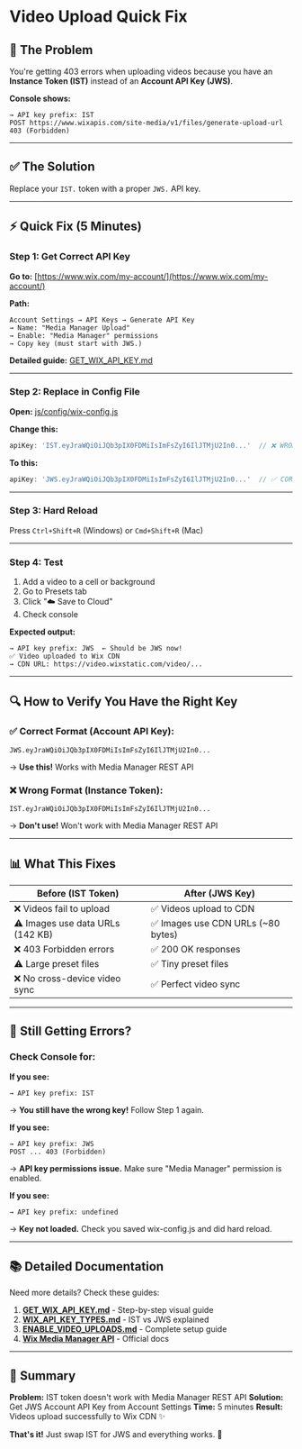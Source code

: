 # Video Upload Quick Fix

## 🎯 The Problem

You're getting 403 errors when uploading videos because you have an **Instance Token (IST)** instead of an **Account API Key (JWS)**.

**Console shows:**
```
→ API key prefix: IST
POST https://www.wixapis.com/site-media/v1/files/generate-upload-url 403 (Forbidden)
```

---

## ✅ The Solution

Replace your `IST.` token with a proper `JWS.` API key.

---

## ⚡ Quick Fix (5 Minutes)

### Step 1: Get Correct API Key

**Go to:** [https://www.wix.com/my-account/](https://www.wix.com/my-account/)

**Path:**
```
Account Settings → API Keys → Generate API Key
→ Name: "Media Manager Upload"
→ Enable: "Media Manager" permissions
→ Copy key (must start with JWS.)
```

**Detailed guide:** [GET_WIX_API_KEY.md](GET_WIX_API_KEY.md)

---

### Step 2: Replace in Config File

**Open:** [js/config/wix-config.js](js/config/wix-config.js)

**Change this:**
```javascript
apiKey: 'IST.eyJraWQiOiJQb3pIX0FDMiIsImFsZyI6IlJTMjU2In0...'  // ❌ WRONG
```

**To this:**
```javascript
apiKey: 'JWS.eyJraWQiOiJQb3pIX0FDMiIsImFsZyI6IlJTMjU2In0...'  // ✅ CORRECT
```

---

### Step 3: Hard Reload

Press `Ctrl+Shift+R` (Windows) or `Cmd+Shift+R` (Mac)

---

### Step 4: Test

1. Add a video to a cell or background
2. Go to Presets tab
3. Click "☁️ Save to Cloud"
4. Check console

**Expected output:**
```console
→ API key prefix: JWS  ← Should be JWS now!
✅ Video uploaded to Wix CDN
→ CDN URL: https://video.wixstatic.com/video/...
```

---

## 🔍 How to Verify You Have the Right Key

### ✅ Correct Format (Account API Key):
```
JWS.eyJraWQiOiJQb3pIX0FDMiIsImFsZyI6IlJTMjU2In0...
```
→ **Use this!** Works with Media Manager REST API

### ❌ Wrong Format (Instance Token):
```
IST.eyJraWQiOiJQb3pIX0FDMiIsImFsZyI6IlJTMjU2In0...
```
→ **Don't use!** Won't work with Media Manager REST API

---

## 📊 What This Fixes

| Before (IST Token) | After (JWS Key) |
|-------------------|----------------|
| ❌ Videos fail to upload | ✅ Videos upload to CDN |
| ⚠️ Images use data URLs (142 KB) | ✅ Images use CDN URLs (~80 bytes) |
| ❌ 403 Forbidden errors | ✅ 200 OK responses |
| ⚠️ Large preset files | ✅ Tiny preset files |
| ❌ No cross-device video sync | ✅ Perfect video sync |

---

## 🚨 Still Getting Errors?

### Check Console for:

**If you see:**
```
→ API key prefix: IST
```
→ **You still have the wrong key!** Follow Step 1 again.

**If you see:**
```
→ API key prefix: JWS
POST ... 403 (Forbidden)
```
→ **API key permissions issue.** Make sure "Media Manager" permission is enabled.

**If you see:**
```
→ API key prefix: undefined
```
→ **Key not loaded.** Check you saved wix-config.js and did hard reload.

---

## 📚 Detailed Documentation

Need more details? Check these guides:

1. **[GET_WIX_API_KEY.md](GET_WIX_API_KEY.md)** - Step-by-step visual guide
2. **[WIX_API_KEY_TYPES.md](WIX_API_KEY_TYPES.md)** - IST vs JWS explained
3. **[ENABLE_VIDEO_UPLOADS.md](ENABLE_VIDEO_UPLOADS.md)** - Complete setup guide
4. **[Wix Media Manager API](https://dev.wix.com/docs/api-reference/assets/media/media-manager/introduction)** - Official docs

---

## 🎯 Summary

**Problem:** IST token doesn't work with Media Manager REST API
**Solution:** Get JWS Account API Key from Account Settings
**Time:** 5 minutes
**Result:** Videos upload successfully to Wix CDN ✨

**That's it!** Just swap IST for JWS and everything works. 🚀
